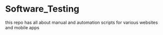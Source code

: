 # Software_Testing
this repo has all about manual and automation scripts for various websites and mobile apps

